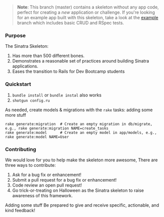 > **Note**: This branch (master) contains a skeleton without any app code, perfect for creating a _new_ application or challenge. If you're looking for an example app built with this skeleton, take a look at the [example](/../..//tree/example) branch which includes basic CRUD and RSpec tests.

### Purpose
The Sinatra Skeleton:

1. Has more than 500 different bones.
2. Demonstrates a reasonable set of practices around building Sinatra applications.
3. Eases the transition to Rails for Dev Bootcamp students

### Quickstart

1.  `bundle install` or `bundle instal` also works
2.  `shotgun config.ru`

As needed, create models & migrations with the `rake` tasks:
adding some more stuff
```
rake generate:migration  # Create an empty migration in db/migrate, e.g., rake generate:migration NAME=create_tasks
rake generate:model      # Create an empty model in app/models, e.g., rake generate:model NAME=User
```

### Contributing

We would love for you to help make the skeleton more awesome, There are three ways to contribute:

1. Ask for a bug fix or enhancement!
2. Submit a pull request for a bug fix or enhancement!
3. Code review an open pull request!
4. Go trick-or-treating on Halloween as the Sinatra skeleton to raise awareness of this framework.

Adding some stuff
Be prepared to give and receive specific, actionable, and kind feedback!
